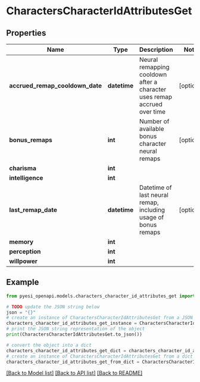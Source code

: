 # CharactersCharacterIdAttributesGet


## Properties

Name | Type | Description | Notes
------------ | ------------- | ------------- | -------------
**accrued_remap_cooldown_date** | **datetime** | Neural remapping cooldown after a character uses remap accrued over time | [optional] 
**bonus_remaps** | **int** | Number of available bonus character neural remaps | [optional] 
**charisma** | **int** |  | 
**intelligence** | **int** |  | 
**last_remap_date** | **datetime** | Datetime of last neural remap, including usage of bonus remaps | [optional] 
**memory** | **int** |  | 
**perception** | **int** |  | 
**willpower** | **int** |  | 

## Example

```python
from pyesi_openapi.models.characters_character_id_attributes_get import CharactersCharacterIdAttributesGet

# TODO update the JSON string below
json = "{}"
# create an instance of CharactersCharacterIdAttributesGet from a JSON string
characters_character_id_attributes_get_instance = CharactersCharacterIdAttributesGet.from_json(json)
# print the JSON string representation of the object
print(CharactersCharacterIdAttributesGet.to_json())

# convert the object into a dict
characters_character_id_attributes_get_dict = characters_character_id_attributes_get_instance.to_dict()
# create an instance of CharactersCharacterIdAttributesGet from a dict
characters_character_id_attributes_get_from_dict = CharactersCharacterIdAttributesGet.from_dict(characters_character_id_attributes_get_dict)
```
[[Back to Model list]](../README.md#documentation-for-models) [[Back to API list]](../README.md#documentation-for-api-endpoints) [[Back to README]](../README.md)


